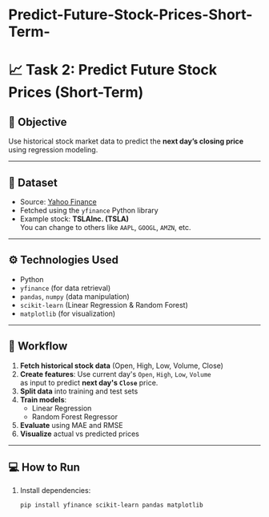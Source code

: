 # Predict-Future-Stock-Prices-Short-Term-
# 📈 Task 2: Predict Future Stock Prices (Short-Term)

## 🧠 Objective
Use historical stock market data to predict the **next day’s closing price** using regression modeling.

---

## 📂 Dataset
- Source: [Yahoo Finance](https://finance.yahoo.com)
- Fetched using the `yfinance` Python library
- Example stock: **TSLAInc. (TSLA)**  
  You can change to others like `AAPL`, `GOOGL`, `AMZN`, etc.

---

## ⚙️ Technologies Used
- Python
- `yfinance` (for data retrieval)
- `pandas`, `numpy` (data manipulation)
- `scikit-learn` (Linear Regression & Random Forest)
- `matplotlib` (for visualization)

---

## 🔄 Workflow

1. **Fetch historical stock data** (Open, High, Low, Volume, Close)
2. **Create features**: Use current day's `Open`, `High`, `Low`, `Volume`  
   as input to predict **next day's `Close`** price.
3. **Split data** into training and test sets
4. **Train models**:
   - Linear Regression
   - Random Forest Regressor
5. **Evaluate** using MAE and RMSE
6. **Visualize** actual vs predicted prices

---

## 💻 How to Run

1. Install dependencies:
   ```bash
   pip install yfinance scikit-learn pandas matplotlib
